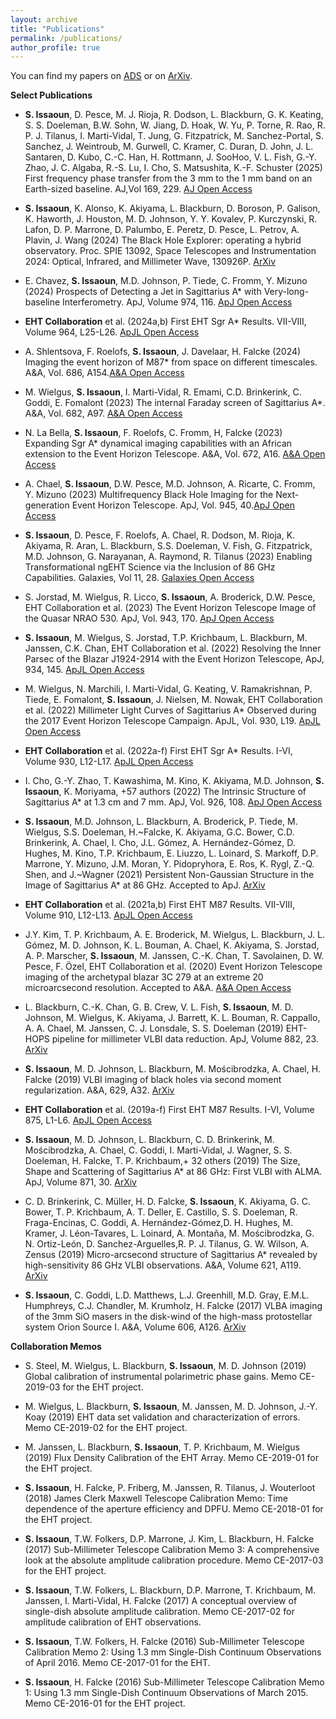```yaml
---
layout: archive
title: "Publications"
permalink: /publications/
author_profile: true
---
```


You can find my papers on [ADS](https://ui.adsabs.harvard.edu/search/filter_database_fq_database=OR&filter_database_fq_database=database%3A%22astronomy%22&format=SHORT&fq=%7B!type%3Daqp%20v%3D%24fq_database%7D&fq_database=(database%3A%22astronomy%22)&q=author%3A(%22Issaoun%2C%20S.%22)&sort=score%20desc%2C%20bibcode%20desc&unprocessed_parameter=qform&unprocessed_parameter=adsobj_query&p_=0) or on [ArXiv](https://arxiv.org/search/?searchtype=author&query=Issaoun%2C+S). 

**Select Publications** 

- **S. Issaoun**, D. Pesce, M. J. Rioja, R. Dodson, L. Blackburn, G. K. Keating, S. S. Doeleman, B.W. Sohn, W. Jiang, D. Hoak, W. Yu, P. Torne, R. Rao, R. P. J. Tilanus, I. Marti-Vidal, T. Jung, G. Fitzpatrick, M. Sanchez-Portal, S. Sanchez, J. Weintroub, M. Gurwell, C. Kramer, C. Duran, D. John, J. L. Santaren, D. Kubo, C.-C. Han, H. Rottmann, J. SooHoo, V. L. Fish, G.-Y. Zhao, J. C. Algaba, R.-S. Lu, I. Cho, S. Matsushita, K.-F. Schuster (2025) First frequency phase transfer from the 3 mm to the 1 mm band on an Earth-sized baseline. AJ,Vol 169, 229. [AJ Open Access](https://iopscience.iop.org/article/10.3847/1538-3881/adbb55)

- **S. Issaoun**, K. Alonso, K. Akiyama, L. Blackburn, D. Boroson, P. Galison, K. Haworth, J. Houston, M. D. Johnson, Y. Y. Kovalev, P. Kurczynski, R. Lafon, D. P. Marrone, D. Palumbo, E. Peretz, D. Pesce, L. Petrov, A. Plavin, J. Wang (2024) The Black Hole Explorer: operating a hybrid observatory. Proc. SPIE 13092, Space Telescopes and Instrumentation 2024: Optical, Infrared, and Millimeter Wave, 130926P. [ArXiv](https://arxiv.org/abs/2406.09610)

- E. Chavez, **S. Issaoun**, M.D. Johnson, P. Tiede, C. Fromm, Y. Mizuno (2024) Prospects of Detecting a Jet in Sagittarius A* with Very-long-baseline Interferometry. ApJ, Volume 974, 116. [ApJ Open Access](https://iopscience.iop.org/article/10.3847/1538-4357/ad6b1f) 

- **EHT Collaboration** et al. (2024a,b) First EHT Sgr A* Results. VII-VIII,  Volume 964, L25-L26. [ApJL Open Access](https://iopscience.iop.org/journal/2041-8205/page/Focus_on_First_Sgr_A_Results)

- A. Shlentsova, F. Roelofs, **S. Issaoun**, J. Davelaar, H. Falcke (2024) Imaging the event horizon of M87* from space on different timescales. A&A, Vol. 686, A154.[A&A Open Access](https://www.aanda.org/articles/aa/full_html/2024/06/aa47214-23/aa47214-23.html) 

- M. Wielgus, **S. Issaoun**, I. Marti-Vidal, R. Emami, C.D. Brinkerink, C. Goddi, E. Fomalont (2023) The internal Faraday screen of Sagittarius A*. A&A, Vol. 682, A97. [A&A Open Access](https://www.aanda.org/articles/aa/full_html/2024/02/aa47772-23/aa47772-23.html)
  
- N. La Bella, **S. Issaoun**, F. Roelofs, C. Fromm, H, Falcke (2023) Expanding Sgr A* dynamical imaging capabilities with an African extension to the Event Horizon Telescope. A&A, Vol. 672, A16. [A&A Open Access](https://www.aanda.org/articles/aa/pdf/2023/04/aa45344-22.pdf)

- A. Chael, **S. Issaoun**, D.W. Pesce, M.D. Johnson, A. Ricarte, C. Fromm, Y. Mizuno (2023) Multifrequency Black Hole Imaging for the Next-generation Event Horizon Telescope. ApJ, Vol. 945, 40.[ApJ Open Access](https://iopscience.iop.org/article/10.3847/1538-4357/acb7e4/pdf)

- **S. Issaoun**, D. Pesce, F. Roelofs, A. Chael, R. Dodson, M. Rioja, K. Akiyama, R. Aran, L. Blackburn, S.S. Doeleman, V. Fish, G. Fitzpatrick, M.D. Johnson, G. Narayanan, A. Raymond,
R. Tilanus (2023) Enabling Transformational ngEHT Science via the Inclusion of 86 GHz Capabilities. Galaxies, Vol 11, 28. [Galaxies Open Access](https://www.mdpi.com/2075-4434/11/1/28)

- S. Jorstad, M. Wielgus, R. Licco, **S. Issaoun**, A. Broderick, D.W. Pesce, EHT Collaboration et al. (2023) The Event Horizon Telescope Image of the Quasar NRAO 530. ApJ, Vol. 943, 170. [ApJ Open Access](https://iopscience.iop.org/article/10.3847/1538-4357/acaea8/pdf)

- **S. Issaoun**, M. Wielgus, S. Jorstad, T.P. Krichbaum, L. Blackburn, M. Janssen, C.K. Chan, EHT Collaboration et al. (2022) Resolving the Inner Parsec of the Blazar J1924-2914 with the Event Horizon Telescope, ApJ, 934, 145. [ApJL Open Access](https://iopscience.iop.org/article/10.3847/1538-4357/ac7a40/pdf)

- M. Wielgus, N. Marchili, I. Marti-Vidal, G. Keating, V. Ramakrishnan, P. Tiede, E. Fomalont, **S. Issaoun**, J. Nielsen, M. Nowak, EHT Collaboration et al. (2022) Millimeter Light Curves of Sagittarius A* Observed during the 2017 Event Horizon Telescope Campaign. ApJL, Vol. 930, L19. [ApJL Open Access](https://iopscience.iop.org/article/10.3847/2041-8213/ac6428/pdf)

- **EHT Collaboration** et al. (2022a-f) First EHT Sgr A* Results. I-VI,  Volume 930, L12-L17. [ApJL Open Access](https://iopscience.iop.org/journal/2041-8205/page/Focus_on_First_Sgr_A_Results)

- I. Cho, G.-Y. Zhao, T. Kawashima, M. Kino, K. Akiyama, M.D. Johnson, **S. Issaoun**, K. Moriyama, +57 authors (2022) The Intrinsic Structure of Sagittarius A* at 1.3 cm and 7 mm. ApJ, Vol. 926, 108. [ApJ Open Access](https://iopscience.iop.org/article/10.3847/1538-4357/ac4165/pdf)

- **S. Issaoun**, M.D. Johnson, L. Blackburn, A. Broderick, P. Tiede, M. Wielgus, S.S. Doeleman, H.~Falcke, K. Akiyama, G.C. Bower, C.D. Brinkerink, A. Chael, I. Cho, J.L. Gómez, A. Hernández-Gómez, D. Hughes, M. Kino, T.P. Krichbaum, E. Liuzzo, L. Loinard, S. Markoff, D.P. Marrone, Y. Mizuno, J.M. Moran, Y. Pidopryhora, E. Ros, K. Rygl, Z.-Q. Shen, and J.~Wagner (2021) Persistent Non-Gaussian Structure in the Image of Sagittarius A* at 86 GHz. Accepted to ApJ. [ArXiv](https://arxiv.org/abs/2104.07610)

- **EHT Collaboration** et al. (2021a,b) First EHT M87 Results. VII-VIII,  Volume 910, L12-L13. [ApJL Open Access](https://iopscience.iop.org/journal/2041-8205/page/Focus_on_EHT) 
 
- J.Y. Kim, T. P. Krichbaum, A. E. Broderick, M. Wielgus, L. Blackburn, J. L. Gómez, M. D. Johnson, K. L. Bouman, A. Chael, K. Akiyama, S. Jorstad, A. P. Marscher, **S. Issaoun**, M. Janssen, C.-K. Chan, T. Savolainen, D. W. Pesce, F. Özel, EHT Collaboration et al. (2020) Event Horizon Telescope imaging of the archetypal blazar 3C 279 at an extreme 20 microarcsecond resolution. Accepted to A&A. [A&A Open Access](https://www.aanda.org/articles/aa/pdf/forth/aa37493-20.pdf)

- L. Blackburn, C.-K. Chan, G. B. Crew, V. L. Fish, **S. Issaoun**, M. D. Johnson, M. Wielgus, K. Akiyama, J. Barrett, K. L. Bouman, R. Cappallo, A. A. Chael, M. Janssen, C. J. Lonsdale, S. S. Doeleman (2019) EHT-HOPS pipeline for millimeter VLBI data reduction. ApJ, Volume 882,  23. [ArXiv](https://arxiv.org/abs/1903.08832)

- **S. Issaoun**, M. D. Johnson, L. Blackburn, M. Mościbrodzka, A. Chael, H. Falcke (2019) VLBI imaging of black holes via second moment regularization.  A&A, 629, A32. [ArXiv](https://arxiv.org/abs/1908.01296)

- **EHT Collaboration** et al. (2019a-f) First EHT M87 Results. I-VI,  Volume 875, L1-L6. [ApJL Open Access](https://iopscience.iop.org/journal/2041-8205/page/Focus_on_EHT) 

- **S. Issaoun**, M. D. Johnson, L. Blackburn, C. D. Brinkerink, M.  Mościbrodzka, A. Chael, C. Goddi, I. Marti-Vidal, J. Wagner, S. S. Doeleman, H. Falcke, T. P. Krichbaum,+ 32 others (2019) The Size, Shape and Scattering of Sagittarius A* at 86 GHz: First VLBI with ALMA. ApJ, Volume 871, 30. [ArXiv](https://arxiv.org/abs/1901.06226)

- C. D. Brinkerink,  C. Müller, H. D. Falcke, **S. Issaoun**, K. Akiyama, G. C. Bower, T. P. Krichbaum, A. T. Deller, E. Castillo, S. S. Doeleman, R. Fraga-Encinas, C. Goddi, A. Hernández-Gómez,D. H. Hughes, M. Kramer, J. Léon-Tavares, L. Loinard, A. Montaña, M. Mościbrodzka, G. N. Ortiz-León, D. Sanchez-Arguelles,R. P. J. Tilanus, G. W. Wilson, A. Zensus (2019) Micro-arcsecond structure of Sagittarius A* revealed by high-sensitivity 86 GHz VLBI observations. A&A, Volume 621, A119. [ArXiv](https://arxiv.org/abs/1811.08394)

- **S. Issaoun**, C. Goddi, L.D. Matthews, L.J. Greenhill, M.D. Gray, E.M.L. Humphreys, C.J. Chandler, M. Krumholz, H. Falcke (2017) VLBA imaging of the 3mm SiO masers in the disk-wind of the high-mass protostellar system Orion Source I. A&A, Volume 606, A126. [ArXiv](https://arxiv.org/abs/1707.07455)


**Collaboration Memos**
- S. Steel, M. Wielgus, L. Blackburn, **S. Issaoun**, M. D. Johnson (2019) Global calibration of instrumental polarimetric phase gains. Memo CE-2019-03 for the EHT project. 

- M. Wielgus, L. Blackburn, **S. Issaoun**, M. Janssen, M. D. Johnson, J.-Y. Koay (2019) EHT data set validation and characterization of errors. Memo CE-2019-02 for the EHT project. 

- M. Janssen, L. Blackburn, **S. Issaoun**, T. P. Krichbaum, M. Wielgus (2019) Flux Density Calibration of the EHT Array. Memo CE-2019-01 for the EHT project. 

- **S. Issaoun**, H. Falcke, P. Friberg, M. Janssen, R. Tilanus, J. Wouterloot (2018) James Clerk Maxwell Telescope Calibration Memo: Time dependence of the aperture efficiency and DPFU. Memo CE-2018-01 for the EHT project.

- **S. Issaoun**, T.W. Folkers, D.P. Marrone, J. Kim, L. Blackburn, H. Falcke (2017) Sub-Millimeter Telescope Calibration Memo 3: A comprehensive look at the absolute amplitude calibration procedure. Memo CE-2017-03 for the EHT project.

- **S. Issaoun**, T.W. Folkers, L. Blackburn, D.P. Marrone, T. Krichbaum, M. Janssen, I. Marti-Vidal, H. Falcke (2017) A conceptual overview of single-dish absolute amplitude calibration. Memo CE-2017-02 for amplitude calibration of EHT observations.

- **S. Issaoun**, T.W. Folkers, H. Falcke (2016) Sub-Millimeter Telescope Calibration Memo 2: Using 1.3 mm Single-Dish Continuum Observations of April 2016. Memo CE-2017-01 for the EHT.

- **S. Issaoun**, H. Falcke (2016) Sub-Millimeter Telescope Calibration Memo 1: Using 1.3 mm Single-Dish Continuum Observations of March 2015. Memo CE-2016-01 for the EHT project.
